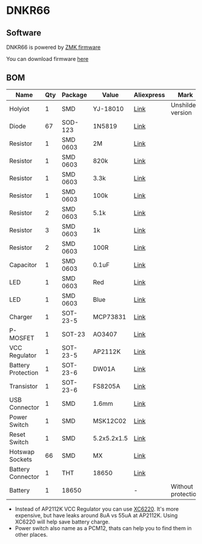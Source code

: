 # DNKR66

## Software

DNKR66 is powered by [ZMK firmware](https://zmk.dev/)

You can download firmware [here](https://github.com/Ladniy/dnkr66-zmk-config)

## BOM

| Name               | Qty | Package  | Value       | Aliexpress                                                   | Mark               |
| ------------------ | --- | -------- | ----------- | ------------------------------------------------------------ | ------------------ |
| Holyiot            | 1   | SMD      | YJ-18010    | [Link](https://aliexpress.com/item/32868365660.html)         | Unshilded version  | 
| Diode              | 67  | SOD-123  | 1N5819      | [Link](https://aliexpress.com/item/32849879904.html)         |                    |
| Resistor           | 1   | SMD 0603 | 2M          | [Link](https://aliexpress.com/item/32847135098.html)         |                    |
| Resistor           | 1   | SMD 0603 | 820k        | [Link](https://aliexpress.com/item/32847135098.html)         |                    |
| Resistor           | 1   | SMD 0603 | 3.3k        | [Link](https://aliexpress.com/item/32847135098.html)         |                    |
| Resistor           | 1   | SMD 0603 | 100k        | [Link](https://aliexpress.com/item/32847135098.html)         |                    |
| Resistor           | 2   | SMD 0603 | 5.1k        | [Link](https://aliexpress.com/item/32847135098.html)         |                    |
| Resistor           | 3   | SMD 0603 | 1k          | [Link](https://aliexpress.com/item/32847135098.html)         |                    |
| Resistor           | 2   | SMD 0603 | 100R        | [Link](https://aliexpress.com/item/32847135098.html)         |                    |
| Capacitor          | 1   | SMD 0603 | 0.1uF       | [Link](https://aliexpress.com/item/33015056650.html)         |                    |
| LED                | 1   | SMD 0603 | Red         | [Link](https://aliexpress.com/item/32798686869.html)         |                    |
| LED                | 1   | SMD 0603 | Blue        | [Link](https://aliexpress.com/item/32798686869.html)         |                    |
| Charger            | 1   | SOT-23-5 | MCP73831    | [Link](https://aliexpress.com/item/32714249253.html)         |                    |
| P-MOSFET           | 1   | SOT-23   | AO3407      | [Link](https://aliexpress.com/item/32491247912.html)         |                    |
| VCC Regulator      | 1   | SOT-23-5 | AP2112K     | [Link](https://aliexpress.com/item/32884059737.html)         |                    |
| Battery Protection | 1   | SOT-23-6 | DW01A       | [Link](https://aliexpress.com/item/32495092590.html)         |                    |
| Transistor         | 1   | SOT-23-6 | FS8205A     | [Link](https://aliexpress.com/item/32495092590.html)         |                    |
| USB Connector      | 1   | SMD      | 1.6mm       | [Link](https://aliexpress.com/item/32998900371.html)         |                    |
| Power Switch       | 1   | SMD      | MSK12C02    | [Link](https://aliexpress.com/item/32856542440.html)         |                    |
| Reset Switch       | 1   | SMD      | 5.2x5.2x1.5 | [Link](https://aliexpress.com/item/32989610390.html)         |                    |
| Hotswap Sockets    | 66  | SMD      | MX          | [Link](https://aliexpress.com/item/1005001774166274.html)    |                    |
| Battery Connector  | 1   | THT      | 18650       | [Link](https://aliexpress.com/item/1005001865922427.html)    |                    |
| Battery            | 1   | 18650    |             | -                                                            | Without protection |

* Instead of AP2112K VCC Regulator you can use [XC6220](https://aliexpress.ru/item/4000271612572.html). It's more expensive, but have leaks around 8uA vs 55uA at AP2112K. Using XC6220 will help save battery charge.
* Power switch also name as a PCM12, thats can help you to find them in other places.
